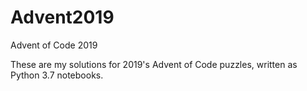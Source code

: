 # Advent2019
Advent of Code 2019

These are my solutions for 2019's Advent of Code puzzles, written as Python 3.7 notebooks.
